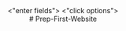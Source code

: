 <Header>
    <sub-header>
        <body>
        <"enter fields">
        <"click options">
<footer>
<links># Prep-First-Website
